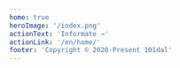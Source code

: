 ```yaml
---
home: true
heroImage: '/index.png'
actionText: 'Informate →'
actionLink: '/en/home/'
footer: 'Copyright © 2020-Present 101dal'
---
```


<Discord />
